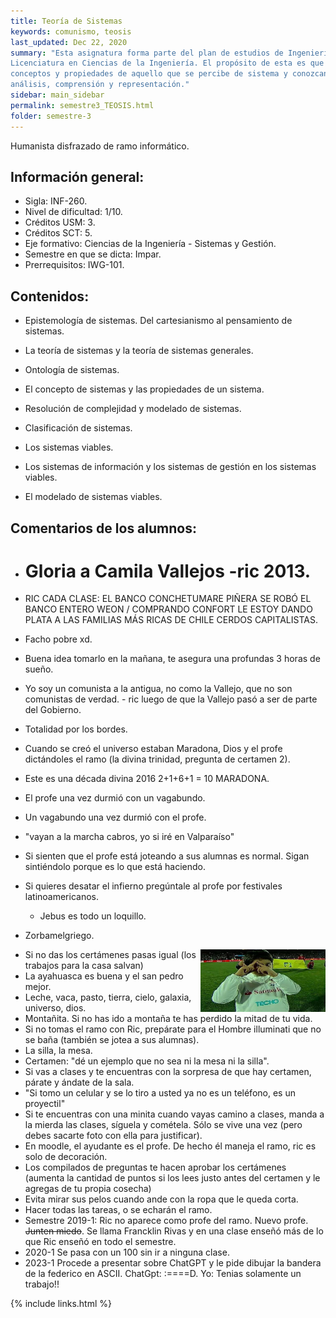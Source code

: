 ```yaml
---
title: Teoría de Sistemas
keywords: comunismo, teosis
last_updated: Dec 22, 2020
summary: "Esta asignatura forma parte del plan de estudios de Ingeniería Civil Informática conducente a la
Licenciatura en Ciencias de la Ingeniería. El propósito de esta es que los estudiantes aprendan
conceptos y propiedades de aquello que se percibe de sistema y conozcan las técnicas para su
análisis, comprensión y representación."
sidebar: main_sidebar
permalink: semestre3_TEOSIS.html
folder: semestre-3
---
```


Humanista disfrazado de ramo informático.

## Información general:

- Sigla: INF-260.
- Nivel de dificultad: 1/10.
- Créditos USM: 3.
- Créditos SCT: 5.
- Eje formativo: Ciencias de la Ingeniería - Sistemas y Gestión.
- Semestre en que se dicta: Impar.
- Prerrequisitos: IWG-101.


## Contenidos:

- Epistemología de sistemas. Del cartesianismo al pensamiento de sistemas.
- La teoría de sistemas y la teoría de sistemas generales.
- Ontología de sistemas.
- El concepto de sistemas y las propiedades de un sistema.

- Resolución de complejidad y modelado de sistemas.
- Clasificación de sistemas.
- Los sistemas viables.
- Los sistemas de información y los sistemas de gestión en los sistemas viables.
- El modelado de sistemas viables.


## Comentarios de los alumnos:

- # Gloria a Camila Vallejos -ric 2013.

- RIC CADA CLASE: EL BANCO CONCHETUMARE PIÑERA SE ROBÓ EL BANCO ENTERO WEON / COMPRANDO CONFORT LE ESTOY DANDO PLATA A LAS FAMILIAS MÁS RICAS DE CHILE CERDOS CAPITALISTAS.

- Facho pobre xd.

- Buena idea tomarlo en la mañana, te asegura una profundas 3 horas de sueño.
- Yo soy un comunista a la antigua, no como la Vallejo, que no son comunistas de verdad. - ric luego de que la Vallejo pasó a ser de parte del Gobierno.
- Totalidad por los bordes.
- Cuando se creó el universo estaban Maradona, Dios y el profe dictándoles el ramo (la divina trinidad, pregunta de certamen 2).
- Este es una década divina 2016 2+1+6+1 = 10 MARADONA.
- El profe una vez durmió con un vagabundo.
- Un vagabundo una vez durmió con el profe.
- "vayan a la marcha cabros, yo si iré en Valparaíso"
- Si sienten que el profe está joteando a sus alumnas es normal. Sigan sintiéndolo porque es lo que está haciendo.
- Si quieres desatar el infierno pregúntale al profe por festivales latinoamericanos.
  
  - Jebus es todo un loquillo.
- Zorbamelgriego.

<img align= "right" width= "200" height= "100" src= "images/semestre-3/teosis-meme1.jpg">

- Si no das los certámenes pasas igual (los trabajos para la casa salvan)
- La ayahuasca es buena y el san pedro mejor.
- Leche, vaca, pasto, tierra, cielo, galaxia, universo, dios.
- Montañita. Si no has ido a montaña te has perdido la mitad de tu vida.
- Si no tomas el ramo con Ric, prepárate para el Hombre illuminati que no se baña (también se jotea a sus alumnas).
- La silla, la mesa.
- Certamen: "dé un ejemplo que no sea ni la mesa ni la silla".
- Si vas a clases y te encuentras con la sorpresa de que hay certamen, párate y ándate de la sala.
- "Si tomo un celular y se lo tiro a usted ya no es un teléfono, es un proyectil"
- Si te encuentras con una minita cuando vayas camino a clases, manda a la mierda las clases, síguela y cométela. Sólo se vive una vez (pero debes sacarte foto con ella para justificar).
- En moodle, el ayudante es el profe. De hecho él maneja el ramo, ric es solo de decoración.
- Los compilados de preguntas te hacen aprobar los certámenes (aumenta la cantidad de puntos si los lees justo antes del certamen y le agregas de tu propia cosecha)
- Evita mirar sus pelos cuando ande con la ropa que le queda corta.
- Hacer todas las tareas, o se echarán el ramo.
- Semestre 2019-1: Ric no aparece como profe del ramo. Nuevo profe. ~~Junten miedo~~. Se llama Francklin Rivas y en una clase enseñó más de lo que Ric enseñó en todo el semestre.
- 2020-1 Se pasa con un 100 sin ir a ninguna clase.
- 2023-1 Procede a presentar sobre ChatGPT y le pide dibujar la bandera de la federico en ASCII. ChatGpt: :====D. Yo: Tenias solamente un trabajo!!

{% include links.html %}
